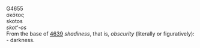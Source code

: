 G4655  
σκότος  
skotos  
*skot‘-os*  
From the base of [4639](g4639) *shadiness*, that is, *obscurity*
(literally or figuratively): - darkness.  
